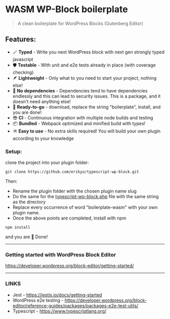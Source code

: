 # WASM WP-Block boilerplate

> A clean boilerplate for WordPress Blocks (Gutenberg Editor) 

## Features:

- 🪄️ **Typed** - Write you next WordPress block with next gen strongly typed javascript  
- 🛡️️ **Testable** - With unit and e2e tests already in place (with coverage checking)
- 🪶 **Lightweight** - Only what to you need to start your project, nothing else!
- 🎈 **No dependencies** - Dependencies tend to have dependencies endlessly and this can lead to security issues. This is a package, and it doesn't need anything else!
- 🚀 **Ready-to-go** - download, replace the string "boilerplate", install, and you are done!  
- 😎 **CI** - Continuous integration with multiple node builds and testing
- 📦 **Bundled** - Webpack optimized and minified build with types!
- 🪅 **Easy to use** - No extra skills required! You will build your own plugin according to your knowledge

### Setup:

clone the project into your plugin folder:

```shell
git clone https://github.com/erikyo/typescript-wp-block.git
```
Then: 
- Rename the plugin folder with the chosen plugin name slug
- Do the same for the [typescript-wp-block.php](typescript-wp-block.php) file with the same string as the directory
- Replace every occurrence of word "boilerplate-wasm" with your own plugin name.
- Once the above points are completed, install with npm

```shell
npm install
```

and you are 🎉 Done!

---

### Getting started with WordPress Block Editor
https://developer.wordpress.org/block-editor/getting-started/

---

### LINKS
- Jest - https://jestjs.io/docs/getting-started
- WordPress e2e testing - https://developer.wordpress.org/block-editor/reference-guides/packages/packages-e2e-test-utils/
- Typescript - https://www.typescriptlang.org/
